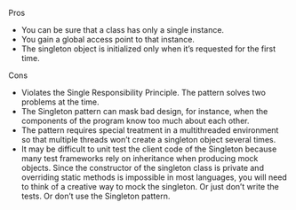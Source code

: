  Pros
 - You can be sure that a class has only a single instance.
 - You gain a global access point to that instance.
 - The singleton object is initialized only when it’s requested for the first time.
 
 Cons
 - Violates the Single Responsibility Principle. The pattern solves two problems at the time.
 - The Singleton pattern can mask bad design, for instance, when the components of the program know too much about each other.
 - The pattern requires special treatment in a multithreaded environment so that multiple threads won’t create a singleton object several times.
 - It may be difficult to unit test the client code of the Singleton because many test frameworks rely on inheritance when producing mock objects. Since the constructor of the singleton class is private and overriding static methods is impossible in most languages, you will need to think of a creative way to mock the singleton. Or just don’t write the tests. Or don’t use the Singleton pattern.
